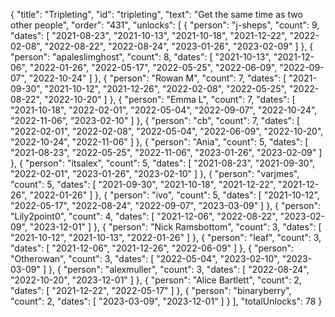 {
  "title": "Tripleting",
  "id": "tripleting",
  "text": "Get the same time as two other people",
  "order": "431",
  "unlocks": [
    {
      "person": "j-sheps",
      "count": 9,
      "dates": [
        "2021-08-23",
        "2021-10-13",
        "2021-10-18",
        "2021-12-22",
        "2022-02-08",
        "2022-08-22",
        "2022-08-24",
        "2023-01-26",
        "2023-02-09"
      ]
    },
    {
      "person": "apaleslimghost",
      "count": 8,
      "dates": [
        "2021-10-13",
        "2021-12-06",
        "2022-01-26",
        "2022-05-17",
        "2022-05-25",
        "2022-06-09",
        "2022-09-07",
        "2022-10-24"
      ]
    },
    {
      "person": "Rowan M",
      "count": 7,
      "dates": [
        "2021-09-30",
        "2021-10-12",
        "2021-12-26",
        "2022-02-08",
        "2022-05-25",
        "2022-08-22",
        "2022-10-20"
      ]
    },
    {
      "person": "Emma L",
      "count": 7,
      "dates": [
        "2021-10-18",
        "2022-02-01",
        "2022-05-04",
        "2022-09-07",
        "2022-10-24",
        "2022-11-06",
        "2023-02-10"
      ]
    },
    {
      "person": "cb",
      "count": 7,
      "dates": [
        "2022-02-01",
        "2022-02-08",
        "2022-05-04",
        "2022-06-09",
        "2022-10-20",
        "2022-10-24",
        "2022-11-06"
      ]
    },
    {
      "person": "Ania",
      "count": 5,
      "dates": [
        "2021-08-23",
        "2022-05-25",
        "2022-11-06",
        "2023-01-26",
        "2023-02-09"
      ]
    },
    {
      "person": "itsalex",
      "count": 5,
      "dates": [
        "2021-08-23",
        "2021-09-30",
        "2022-02-01",
        "2023-01-26",
        "2023-02-10"
      ]
    },
    {
      "person": "varjmes",
      "count": 5,
      "dates": [
        "2021-09-30",
        "2021-10-18",
        "2021-12-22",
        "2021-12-26",
        "2022-01-26"
      ]
    },
    {
      "person": "ivo",
      "count": 5,
      "dates": [
        "2021-10-12",
        "2022-05-17",
        "2022-08-24",
        "2022-09-07",
        "2023-03-09"
      ]
    },
    {
      "person": "Lily2point0",
      "count": 4,
      "dates": [
        "2021-12-06",
        "2022-08-22",
        "2023-02-09",
        "2023-12-01"
      ]
    },
    {
      "person": "Nick Ramsbottom",
      "count": 3,
      "dates": [
        "2021-10-12",
        "2021-10-13",
        "2022-01-26"
      ]
    },
    {
      "person": "leaf",
      "count": 3,
      "dates": [
        "2021-12-06",
        "2021-12-26",
        "2022-06-09"
      ]
    },
    {
      "person": "Otherowan",
      "count": 3,
      "dates": [
        "2022-05-04",
        "2023-02-10",
        "2023-03-09"
      ]
    },
    {
      "person": "alexmuller",
      "count": 3,
      "dates": [
        "2022-08-24",
        "2022-10-20",
        "2023-12-01"
      ]
    },
    {
      "person": "Alice Bartlett",
      "count": 2,
      "dates": [
        "2021-12-22",
        "2022-05-17"
      ]
    },
    {
      "person": "binaryberry",
      "count": 2,
      "dates": [
        "2023-03-09",
        "2023-12-01"
      ]
    }
  ],
  "totalUnlocks": 78
}